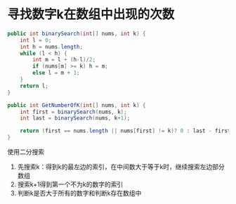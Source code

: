 # 寻找数字k在数组中出现的次数

```java
public int binarySearch(int[] nums, int k) {
    int l = 0;
    int h = nums.length;
    while (l < h) {
        int m = l + (h-l)/2;
        if (nums[m] >= k) h = m;
        else l = m + 1;
    }
    return l;
}

public int GetNumberOfK(int[] nums, int k) {
    int first = binarySearch(nums, k);
    int last = binarySearch(nums, k+1);

    return (first == nums.length || nums[first] != k)? 0 : last - first;
}
```

使用二分搜索

1. 先搜索k：得到k的最左边的索引，在中间数大于等于k时，继续搜索左边部分数组
2. 搜索k+1得到第一个不为k的数字的索引
3. 判断k是否大于所有的数字和判断k存在数组中